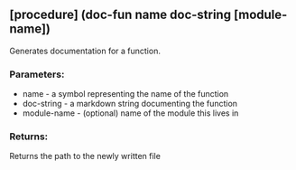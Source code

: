 ## [procedure] (doc-fun name doc-string [module-name])
Generates documentation for a function.

### Parameters:
* name - a symbol representing the name of the function
* doc-string - a markdown string documenting the function
* module-name - (optional) name of the module this lives in

### Returns:
Returns the path to the newly written file
